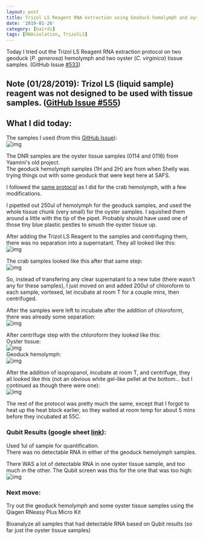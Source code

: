 ```yaml
---
layout: post
title: Trizol LS Reagent RNA extraction using Geoduck hemolymph and oyster tissue
date: '2019-01-26'
category: [bairdi]
tags: [RNAisolation, TrizolLS]
---
```

Today I tried out the Trizol LS Reagent RNA extraction protocol on two geoduck (_P. generosa_) hemolymph and two oyster (_C. virginica_) tissue samples. (GitHub Issue [#533](https://github.com/RobertsLab/resources/issues/553))

## Note (01/28/2019): Trizol LS (liquid sample) reagent was not designed to be used with tissue samples. ([GitHub Issue #555](https://github.com/RobertsLab/resources/issues/555))

## What I did today:
The samples I used (from this [GitHub Issue](https://github.com/RobertsLab/resources/issues/554)):    
![img](../notebook-images/012619-trizol-other-organisms/samples-from-today.jpg)

The DNR samples are the oyster tissue samples (0114 and 0116) from Yaamini's old project.    
The geoduck hemolymph samples (1H and 2H) are from when Shelly was trying things out with some geoduck that were kept here at SAFS.

I followed the [same protocol](https://grace-ac.github.io/Centrifuge-error-3-fail-extraction/) as I did for the crab hemolymph, with a few modifications. 

I pipetted out 250ul of hemolymph for the geoduck samples, and used the whole tissue chunk (very small) for the oyster samples. I squished them around a little with the tip of the pipet. Probably should have used one of those tiny blue plastic pestles to smush the oyster tissue up. 

After adding the Trizol LS Reagent to the samples and centrifuging them, there was no separation into a supernatant. They all looked like this:          
![img](../notebook-images/012619-trizol-other-organisms/cent-after-add-trizol-geoduck.jpg)   

The crab samples looked like this after that same step:      
![img](../notebook-images/011719-trizol-ls-extraction-images/step3-after-c.JPG)    

So, instead of transfering any clear supernatant to a new tube (there wasn't any for these samples), I just moved on and added 200ul of chloroform to each sample, vortexed, let incubate at room T for a couple mins, then centrifuged. 

After the samples were left to incubate after the addition of chloroform, there was already some separation:   
![img](../notebook-images/012619-trizol-other-organisms/chloro-incubate.jpg)

After centrifuge step with the chloroform they looked like this:   
Oyster tissue:    
![img](../notebook-images/012619-trizol-other-organisms/oyster-cent-after-chloro.jpg)    
Geoduck hemolymph:     
![img](../notebook-images/012619-trizol-other-organisms/cent-after-add-chloro.jpg)

After the addition of isopropanol, incubate at room T, and centrifuge, they all looked like this (not an obvious white gel-like pellet at the bottom... but I continued as though there were one):    
![img](../notebook-images/012619-trizol-other-organisms/after-add-iso-cent.jpg)

The rest of the protocol was pretty much the same, except that I forgot to heat up the heat block earlier, so they waited at room temp for about 5 mins before they incubated at 55C. 

### Qubit Results (google sheet [link](https://docs.google.com/spreadsheets/d/1qmAQoS5FmPo1h0d2qMuJaUDUAICYJdzT2NC2aJRtQNA/edit#gid=0)):   
Used 1ul of sample for quantification.     
There was no detectable RNA in either of the geoduck hemolymph samples.    

There WAS a lot of detectable RNA in one oyster tissue sample, and too much in the other. The Qubit screen was this for the one that was too high:    
![img](../notebook-images/012619-trizol-other-organisms/qubit-too-high.jpg)

### Next move:   
Try out the geoduck hemolymph and some oyster tissue samples using the Qiagen RNeasy Plus Micro Kit

Bioanalyze all samples that had detectable RNA based on Qubit results (so far just the oyster tissue samples)
